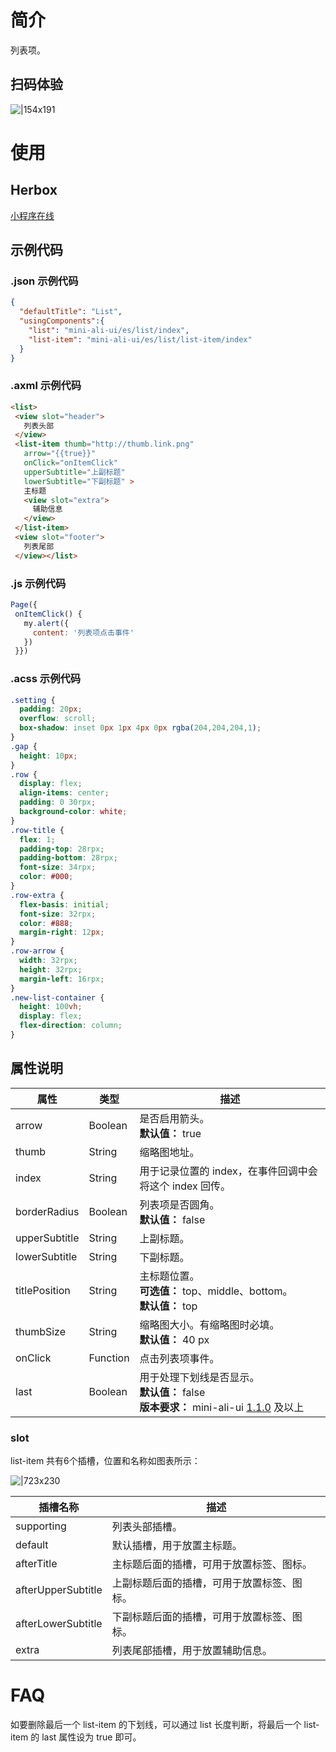 
# 简介
列表项。

## 扫码体验
![|154x191](https://mdn.alipayobjects.com/afts/img/A*iavDQpGB4n4AAAAAAAAAAABkAa8wAA/original?bz=openpt_doc&t=OxoTJzq0hvdzYy1DHa-xWQAAAABkMK8AAAAA#align=left&display=inline&height=191&margin=%5Bobject%20Object%5D&originHeight=191&originWidth=154&status=done&style=none&width=154)

# 使用

## Herbox
[小程序在线](https://herbox-embed.alipay.com/s/doc-aliui-list-item?theme=light&previewZoom=75&chInfo=openhome-doc) 

## 示例代码

### .json 示例代码
```json
{
  "defaultTitle": "List",
  "usingComponents":{
    "list": "mini-ali-ui/es/list/index",
    "list-item": "mini-ali-ui/es/list/list-item/index"
  }
}
```

### .axml 示例代码
```html
<list>
 <view slot="header">
   列表头部
 </view>
 <list-item thumb="http://thumb.link.png"
   arrow="{{true}}"
   onClick="onItemClick"
   upperSubtitle="上副标题"
   lowerSubtitle="下副标题" >
   主标题
   <view slot="extra">
     辅助信息
   </view>
 </list-item>
 <view slot="footer">
   列表尾部
 </view></list>
```

### .js 示例代码
```javascript
Page({
 onItemClick() {
   my.alert({
     content: '列表项点击事件'
   })
 }})
```

### .acss 示例代码
```css
.setting {
  padding: 20px;
  overflow: scroll;
  box-shadow: inset 0px 1px 4px 0px rgba(204,204,204,1);
}
.gap {
  height: 10px;
}
.row {
  display: flex;
  align-items: center;
  padding: 0 30rpx;
  background-color: white;
}
.row-title {
  flex: 1;
  padding-top: 28rpx;
  padding-bottom: 28rpx;
  font-size: 34rpx;
  color: #000;
}
.row-extra {
  flex-basis: initial;
  font-size: 32rpx;
  color: #888;
  margin-right: 12px;
}
.row-arrow {
  width: 32rpx;
  height: 32rpx;
  margin-left: 16rpx;
}
.new-list-container {
  height: 100vh;
  display: flex;
  flex-direction: column;
}
```

## 属性说明
| **属性** | **类型** | **描述** |
| --- | --- | --- |
| arrow | Boolean | 是否启用箭头。<br />**默认值：** true |
| thumb | String | 缩略图地址。 |
| index | String | 用于记录位置的 index，在事件回调中会将这个 index 回传。 |
| borderRadius | Boolean | 列表项是否圆角。<br />**默认值：** false |
| upperSubtitle | String | 上副标题。 | 
| lowerSubtitle | String | 下副标题。 |
| titlePosition | String | 主标题位置。<br />**可选值：** top、middle、bottom。<br />**默认值：** top |
| thumbSize | String | 缩略图大小。有缩略图时必填。<br />**默认值：** 40 px |
| onClick | Function | 点击列表项事件。 |
| last | Boolean | 用于处理下划线是否显示。<br />**默认值：** false<br />**版本要求：** mini-ali-ui [1.1.0](https://www.npmjs.com/package/mini-ali-ui?activeTab=versions) 及以上 |


### slot
list-item 共有6个插槽，位置和名称如图表所示：

![|723x230](https://mdn.alipayobjects.com/afts/img/A*iw6UQKNO-MDRsghBvS3tZwBkAa8wAA/original?bz=openpt_doc&t=RhdIAmffc_U4P5nxwVp7fgAAAABkMK8AAAAA#align=left&display=inline&height=283&margin=%5Bobject%20Object%5D&originHeight=283&originWidth=888&status=done&style=none&width=888)

| **插槽名称** | **描述** |
| --- | --- |
| supporting | 列表头部插槽。 |
| default | 默认插槽，用于放置主标题。 |
| afterTitle | 主标题后面的插槽，可用于放置标签、图标。 |
| afterUpperSubtitle | 上副标题后面的插槽，可用于放置标签、图标。 |
| afterLowerSubtitle | 下副标题后面的插槽，可用于放置标签、图标。 |
| extra | 列表尾部插槽，用于放置辅助信息。 |


# FAQ
如要删除最后一个 list-item 的下划线，可以通过 list 长度判断，将最后一个 list-item 的 last 属性设为 true 即可。
